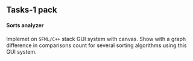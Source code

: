 ## Tasks-1 pack

#### Sorts analyzer

Implemet on `SFML/C++` stack GUI system with canvas.
Show with a graph difference in comparisons count for several sorting algorithms using this GUI system.